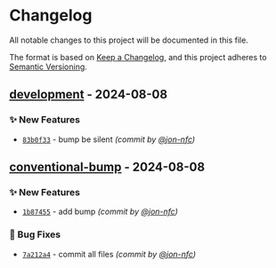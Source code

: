 # Changelog
All notable changes to this project will be documented in this file.

The format is based on [Keep a Changelog](https://keepachangelog.com/en/1.0.0/),
and this project adheres to [Semantic Versioning](https://semver.org/spec/v2.0.0.html).

## [development] - 2024-08-08
### :sparkles: New Features
- [`83b0f33`](https://github.com/nofusscomputing/scratchpad/commit/83b0f334751695ba313bc8805d5da3067643fca0) - bump be silent *(commit by [@jon-nfc](https://github.com/jon-nfc))*


## [conventional-bump] - 2024-08-08
### :sparkles: New Features
- [`1b87455`](https://github.com/nofusscomputing/scratchpad/commit/1b8745536082a03f6d4ae1175b7226b3f120bfc1) - add bump *(commit by [@jon-nfc](https://github.com/jon-nfc))*

### :bug: Bug Fixes
- [`7a212a4`](https://github.com/nofusscomputing/scratchpad/commit/7a212a42edacb802219db544ee85bb25920236fe) - commit all files *(commit by [@jon-nfc](https://github.com/jon-nfc))*

[conventional-bump]: https://github.com/nofusscomputing/scratchpad/compare/0.51.0...conventional-bump
[development]: https://github.com/nofusscomputing/scratchpad/compare/1.0.0...development
